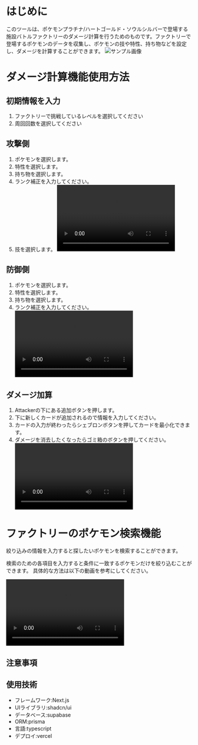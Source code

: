 # はじめに

このツールは、ポケモンプラチナ/ハートゴールド・ソウルシルバーで登場する施設バトルファクトリーのダメージ計算を行うためのものです。ファクトリーで登場するポケモンのデータを収集し、ポケモンの技や特性、持ち物などを設定し、ダメージを計算することができます。
![サンプル画像](/images/nejiki_image.png)

# ダメージ計算機能使用方法

## 初期情報を入力

1. ファクトリーで挑戦しているレベルを選択してください
2. 周回回数を選択してください

## 攻撃側

1. ポケモンを選択します。
2. 特性を選択します。
3. 持ち物を選択します。
4. ランク補正を入力してください。
5. 技を選択します。
   <video src="/videos/screen-20250419-004123.mp4" controls width="320" height="180"></video>

## 防御側

1. ポケモンを選択します。
2. 特性を選択します。
3. 持ち物を選択します。
4. ランク補正を入力してください。
   <video src="/videos/screen-20250419-115128.mp4" controls width="320" height="180"></video>

## ダメージ加算

1. Attackerの下にある追加ボタンを押します。
2. 下に新しくカードが追加されるので情報を入力してください。
3. カードの入力が終わったらシェブロンボタンを押してカードを最小化できます。
4. ダメージを消去したくなったらゴミ箱のボタンを押してください。
   <video src="/videos/screen-20250419-115248.mp4" controls width="320" height="180"></video>

# ファクトリーのポケモン検索機能

絞り込みの情報を入力すると探したいポケモンを検索することができます。

検索のための各項目を入力すると条件に一致するポケモンだけを絞り込むことができます。
具体的な方法は以下の動画を参考にしてください。

<video src="/videos/screen-20250419-120250.mp4" controls width="320" height="180"></video>

## 注意事項

## 使用技術

- フレームワーク:Next.js
- UIライブラリ:shadcn/ui
- データベース:supabase
- ORM:prisma
- 言語:typescript
- デプロイ:vercel
